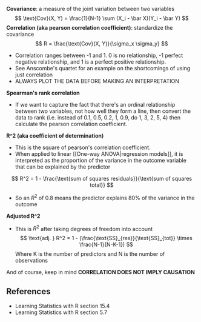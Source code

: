 
**Covariance**: a measure of the joint variation between two variables
$$
\text{Cov}(X, Y) = \frac{1}{N-1} \sum (X_i - \bar X)(Y_i - \bar Y)
$$
**Correlation (aka pearson correlation coefficient)**: standardize the covariance
$$
R = \frac{\text{Cov}(X, Y)}{\sigma_x \sigma_y}
$$

- Correlation ranges between -1 and 1. 0 is no relationship, -1 perfect negative relationship, and 1 is a perfect positive relationship.
- See Anscombe's quartet for an example on the shortcomings of using just correlation
- ALWAYS PLOT THE DATA BEFORE MAKING AN INTERPRETATION

**Spearman's rank correlation**
- If we want to capture the fact that there's an ordinal relationship between two variables, not how well they form a line, then convert the data to rank (i.e. instead of 0.1, 0.5, 0.2, 1, 0.9, do 1, 3, 2, 5, 4) then calculate the pearson correlation coefficient.

**R^2 (aka coefficient of determination)**
- This is the square of pearson's correlation coefficient. 
- When applied to linear [[One-way ANOVA|regression models]], it is interpreted as the proportion of the variance in the outcome variable that can be explained by the predictor

$$
R^2 = 1 - \frac{\text{sum of squares residuals}}{\text{sum of squares total}}
$$
- So an $R^2$ of 0.8 means the predictor explains 80% of the variance in the outcome


**Adjusted R^2**
- This is $R^2$ after taking degrees of freedom into account
$$
\text{adj. } R^2 = 1 - (\frac{\text{SS}_{res}}{\text{SS}_{tot}} \times \frac{N-1}{N-K-1})
$$
Where K is the number of predictors and N is the number of observations


And of course, keep in mind **CORRELATION DOES NOT IMPLY CAUSATION**

## References
- Learning Statistics with R section 15.4
- Learning Statistics with R section 5.7

